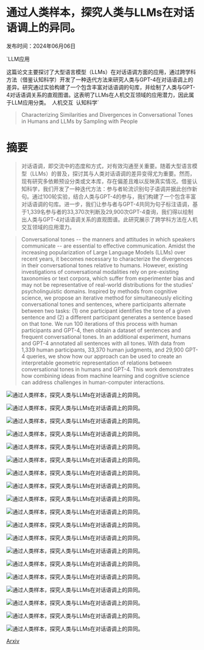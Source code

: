 # 通过人类样本，探究人类与LLMs在对话语调上的异同。

发布时间：2024年06月06日

`LLM应用

这篇论文主要探讨了大型语言模型（LLMs）在对话语调方面的应用，通过跨学科方法（借鉴认知科学）开发了一种迭代方法来研究人类与GPT-4在对话语调上的差异。研究通过实验构建了一个包含丰富对话语调的句库，并绘制了人类与GPT-4对话语调关系的直观图谱。这表明了LLMs在人机交互领域的应用潜力，因此属于LLM应用分类。` `人机交互` `认知科学`

> Characterizing Similarities and Divergences in Conversational Tones in Humans and LLMs by Sampling with People

# 摘要

> 对话语调，即交流中的态度和方式，对有效沟通至关重要。随着大型语言模型（LLMs）的普及，探讨其与人类对话语调的差异变得尤为重要。然而，现有研究多依赖预设分类或文本库，存在偏差且难以反映真实情况。借鉴认知科学，我们开发了一种迭代方法：参与者轮流识别句子语调并据此创作新句。通过100轮实验，结合人类与GPT-4的参与，我们构建了一个包含丰富对话语调的句库。进一步，我们让参与者与GPT-4共同为句子标注语调，基于1,339名参与者的33,370次判断及29,900次GPT-4查询，我们得以绘制出人类与GPT-4对话语调关系的直观图谱。此研究展示了跨学科方法在人机交互领域的应用潜力。

> Conversational tones -- the manners and attitudes in which speakers communicate -- are essential to effective communication. Amidst the increasing popularization of Large Language Models (LLMs) over recent years, it becomes necessary to characterize the divergences in their conversational tones relative to humans. However, existing investigations of conversational modalities rely on pre-existing taxonomies or text corpora, which suffer from experimenter bias and may not be representative of real-world distributions for the studies' psycholinguistic domains. Inspired by methods from cognitive science, we propose an iterative method for simultaneously eliciting conversational tones and sentences, where participants alternate between two tasks: (1) one participant identifies the tone of a given sentence and (2) a different participant generates a sentence based on that tone. We run 100 iterations of this process with human participants and GPT-4, then obtain a dataset of sentences and frequent conversational tones. In an additional experiment, humans and GPT-4 annotated all sentences with all tones. With data from 1,339 human participants, 33,370 human judgments, and 29,900 GPT-4 queries, we show how our approach can be used to create an interpretable geometric representation of relations between conversational tones in humans and GPT-4. This work demonstrates how combining ideas from machine learning and cognitive science can address challenges in human-computer interactions.

![通过人类样本，探究人类与LLMs在对话语调上的异同。](../../../paper_images/2406.04278/x1.png)

![通过人类样本，探究人类与LLMs在对话语调上的异同。](../../../paper_images/2406.04278/x2.png)

![通过人类样本，探究人类与LLMs在对话语调上的异同。](../../../paper_images/2406.04278/x3.png)

![通过人类样本，探究人类与LLMs在对话语调上的异同。](../../../paper_images/2406.04278/definition-1.png)

![通过人类样本，探究人类与LLMs在对话语调上的异同。](../../../paper_images/2406.04278/definition-2.png)

![通过人类样本，探究人类与LLMs在对话语调上的异同。](../../../paper_images/2406.04278/definition-3.png)

![通过人类样本，探究人类与LLMs在对话语调上的异同。](../../../paper_images/2406.04278/definition-4.png)

![通过人类样本，探究人类与LLMs在对话语调上的异同。](../../../paper_images/2406.04278/sentence-sample.png)

![通过人类样本，探究人类与LLMs在对话语调上的异同。](../../../paper_images/2406.04278/tone-sample.png)

![通过人类样本，探究人类与LLMs在对话语调上的异同。](../../../paper_images/2406.04278/scale-instructions.png)

![通过人类样本，探究人类与LLMs在对话语调上的异同。](../../../paper_images/2406.04278/dr1.png)

![通过人类样本，探究人类与LLMs在对话语调上的异同。](../../../paper_images/2406.04278/sjt1.png)

![通过人类样本，探究人类与LLMs在对话语调上的异同。](../../../paper_images/2406.04278/sjt2.png)

![通过人类样本，探究人类与LLMs在对话语调上的异同。](../../../paper_images/2406.04278/tfr1.png)

![通过人类样本，探究人类与LLMs在对话语调上的异同。](../../../paper_images/2406.04278/x4.png)

![通过人类样本，探究人类与LLMs在对话语调上的异同。](../../../paper_images/2406.04278/x5.png)

![通过人类样本，探究人类与LLMs在对话语调上的异同。](../../../paper_images/2406.04278/sp_wordcloud.png)

![通过人类样本，探究人类与LLMs在对话语调上的异同。](../../../paper_images/2406.04278/x6.png)

![通过人类样本，探究人类与LLMs在对话语调上的异同。](../../../paper_images/2406.04278/x7.png)

[Arxiv](https://arxiv.org/abs/2406.04278)